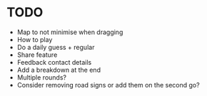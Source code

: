 # TODO
- Map to not minimise when dragging
- How to play
- Do a daily guess + regular
- Share feature
- Feedback contact details
- Add a breakdown at the end
- Multiple rounds?
- Consider removing road signs or add them on the second go?
